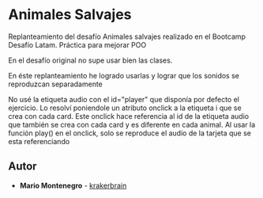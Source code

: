 # Animales Salvajes

Replanteamiento del desafío Animales salvajes realizado en el Bootcamp Desafío Latam.
Práctica para mejorar POO

En el desafío original no supe usar bien las clases.

En éste replanteamiento he logrado usarlas y lograr que los sonidos se reproduzcan separadamente

No usé la etiqueta audio con el id="player" que disponía por defecto el ejercicio. Lo resolví
poniendole un atributo onclick a la etiqueta i que se crea con cada card. Este onclick hace referencia al id
de la etiqueta audio que también se crea con cada card y es diferente en cada animal. Al usar la función play() en el
onclick, solo se reproduce el audio de la tarjeta que se esta referenciando

## Autor

- **Mario Montenegro** - [krakerbrain](https://github.com/krakerbrain)
